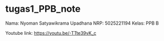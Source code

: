 # tugas1_PPB_note

Nama: Nyoman Satyawikrama Upadhana
NRP: 5025221194
Kelas: PPB B

Youtube link:
https://youtu.be/-TTte39vK_c

